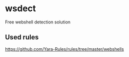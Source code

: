 # wsdect
Free webshell detection solution

## Used rules
https://github.com/Yara-Rules/rules/tree/master/webshells
